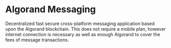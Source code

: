 # Algorand Messaging
Decentralized fast secure cross-platform messaging application based upon the Algorand blockchain. This does not require a mobile plan, however internet connection is necessary as well as enough Algorand to cover the fees of message transactions.
